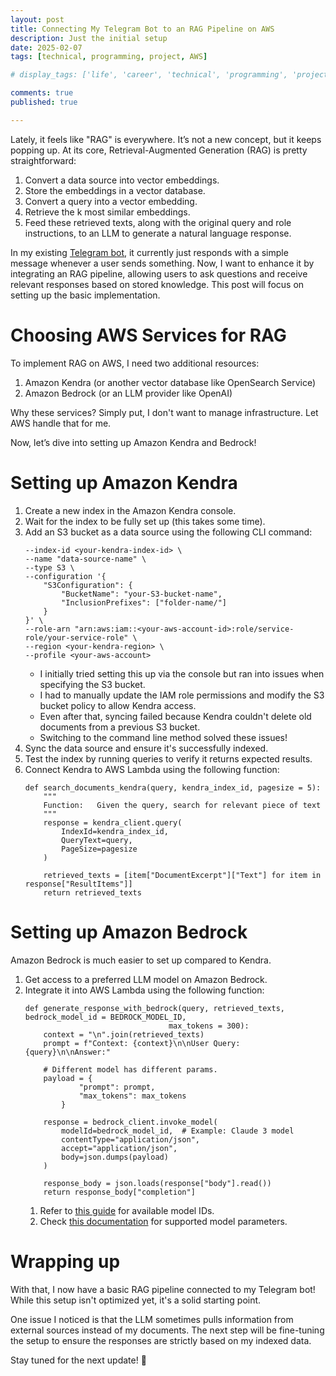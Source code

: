 ```yaml
---
layout: post
title: Connecting My Telegram Bot to an RAG Pipeline on AWS
description: Just the initial setup
date: 2025-02-07
tags: [technical, programming, project, AWS]

# display_tags: ['life', 'career', 'technical', 'programming', 'project', 'AWS', 'growth']

comments: true
published: true

---
```

Lately, it feels like "RAG" is everywhere. It’s not a new concept, but it keeps popping up. At its core, Retrieval-Augmented Generation (RAG) is pretty straightforward:
1. Convert a data source into vector embeddings.
1. Store the embeddings in a vector database.
1. Convert a query into a vector embedding.
1. Retrieve the k most similar embeddings.
1. Feed these retrieved texts, along with the original query and role instructions, to an LLM to generate a natural language response.

In my existing [Telegram bot](https://brandonyongys.github.io/blog/2025/telegram-chatbot/), it currently just responds with a simple message whenever a user sends something. Now, I want to enhance it by integrating an RAG pipeline, allowing users to ask questions and receive relevant responses based on stored knowledge. This post will focus on setting up the basic implementation.

# Choosing AWS Services for RAG
To implement RAG on AWS, I need two additional resources:
1. Amazon Kendra (or another vector database like OpenSearch Service)
1. Amazon Bedrock (or an LLM provider like OpenAI)

Why these services? Simply put, I don't want to manage infrastructure. Let AWS handle that for me.

Now, let’s dive into setting up Amazon Kendra and Bedrock!

# Setting up Amazon Kendra
1. Create a new index in the Amazon Kendra console.
1. Wait for the index to be fully set up (this takes some time).
1. Add an S3 bucket as a data source using the following CLI command:
    ~~~
    --index-id <your-kendra-index-id> \
    --name "data-source-name" \
    --type S3 \
    --configuration '{
        "S3Configuration": {
            "BucketName": "your-S3-bucket-name",
            "InclusionPrefixes": ["folder-name/"]
        }
    }' \
    --role-arn "arn:aws:iam::<your-aws-account-id>:role/service-role/your-service-role" \
    --region <your-kendra-region> \
    --profile <your-aws-account>
    ~~~
    - I initially tried setting this up via the console but ran into issues when specifying the S3 bucket.
    - I had to manually update the IAM role permissions and modify the S3 bucket policy to allow Kendra access.
    - Even after that, syncing failed because Kendra couldn't delete old documents from a previous S3 bucket.
    - Switching to the command line method solved these issues!
1. Sync the data source and ensure it's successfully indexed.
1. Test the index by running queries to verify it returns expected results.
1. Connect Kendra to AWS Lambda using the following function:
    ~~~
    def search_documents_kendra(query, kendra_index_id, pagesize = 5):
        """
        Function:   Given the query, search for relevant piece of text
        """
        response = kendra_client.query(
            IndexId=kendra_index_id,
            QueryText=query,
            PageSize=pagesize
        )

        retrieved_texts = [item["DocumentExcerpt"]["Text"] for item in response["ResultItems"]]
        return retrieved_texts
    ~~~

# Setting up Amazon Bedrock
Amazon Bedrock is much easier to set up compared to Kendra.

1. Get access to a preferred LLM model on Amazon Bedrock.
1. Integrate it into AWS Lambda using the following function:
    ~~~
    def generate_response_with_bedrock(query, retrieved_texts, bedrock_model_id = BEDROCK_MODEL_ID,
                                    max_tokens = 300):
        context = "\n".join(retrieved_texts)
        prompt = f"Context: {context}\n\nUser Query: {query}\n\nAnswer:"

        # Different model has different params. 
        payload = {
                "prompt": prompt,
                "max_tokens": max_tokens
            }

        response = bedrock_client.invoke_model(
            modelId=bedrock_model_id,  # Example: Claude 3 model
            contentType="application/json",
            accept="application/json",
            body=json.dumps(payload)
        )
        
        response_body = json.loads(response["body"].read())
        return response_body["completion"]
    ~~~
    1. Refer to [this guide](https://docs.aws.amazon.com/bedrock/latest/userguide/models-supported.html) for available model IDs.
    2. Check [this documentation](https://docs.aws.amazon.com/bedrock/latest/userguide/model-parameters.html) for supported model parameters.

# Wrapping up
With that, I now have a basic RAG pipeline connected to my Telegram bot! While this setup isn't optimized yet, it's a solid starting point.

One issue I noticed is that the LLM sometimes pulls information from external sources instead of my documents. The next step will be fine-tuning the setup to ensure the responses are strictly based on my indexed data.

Stay tuned for the next update! 🚀
